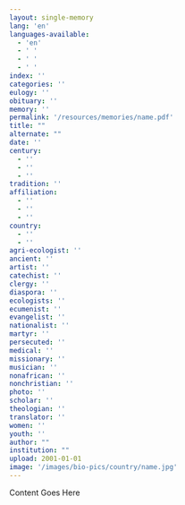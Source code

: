 ```yaml
---
layout: single-memory
lang: 'en'
languages-available:
  - 'en'
  - ' '
  - ' '
  - ' '
index: ''
categories: ''
eulogy: ''
obituary: ''
memory: ''
permalink: '/resources/memories/name.pdf'
title: ""
alternate: ""
date: ''
century:
  - ''
  - ''
  - ''
tradition: ''
affiliation:
  - ''
  - ''
  - ''
country:
  - ''
  - ''
agri-ecologist: ''
ancient: ''
artist: ''
catechist: ''
clergy: ''
diaspora: ''
ecologists: ''
ecumenist: ''
evangelist: ''
nationalist: ''
martyr: ''
persecuted: ''
medical: ''
missionary: ''
musician: ''
nonafrican: ''
nonchristian: ''
photo: ''
scholar: ''
theologian: ''
translator: ''
women: ''
youth: ''
author: ""
institution: ""
upload: 2001-01-01
image: '/images/bio-pics/country/name.jpg'
---
```


Content Goes Here
